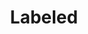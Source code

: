 ---
title: "Labeled"

categories: ['']

tags: ['Labeled']

arwords: 'موسمة'

arexps: []

enwords: ['Labeled']

enexps: []

arlexicons: 'و'

enlexicons: 'L'

authors: ['Ruqayya Roshdy']

translators: ['']

citations: 'تطبيقات الذكاء الاصطناعي في خدمة اللغة العربية'

sources: 'مركز الملك عبدالله بن عبدالعزيز الدولي لخدمة اللغة العربية'

word: "true"

slug: ""
---